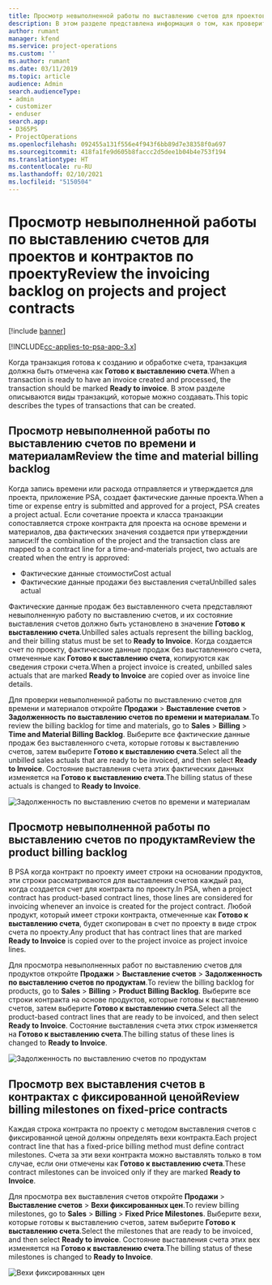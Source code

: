 ```yaml
---
title: Просмотр невыполненной работы по выставлению счетов для проектов и контрактов по проекту
description: В этом разделе представлена информация о том, как проверить невыполненные работы по времени, расходам и продуктам, а также как отметить их как готовые к выставлению счетов.
author: rumant
manager: kfend
ms.service: project-operations
ms.custom: ''
ms.author: rumant
ms.date: 03/11/2019
ms.topic: article
audience: Admin
search.audienceType:
- admin
- customizer
- enduser
search.app:
- D365PS
- ProjectOperations
ms.openlocfilehash: 092455a131f556e4f943f6bb89d7e38358f0a697
ms.sourcegitcommit: 418fa1fe9d605b8faccc2d5dee1b04b4e753f194
ms.translationtype: HT
ms.contentlocale: ru-RU
ms.lasthandoff: 02/10/2021
ms.locfileid: "5150504"
---
```

# <a name="review-the-invoicing-backlog-on-projects-and-project-contracts"></a><span data-ttu-id="4b378-103">Просмотр невыполненной работы по выставлению счетов для проектов и контрактов по проекту</span><span class="sxs-lookup"><span data-stu-id="4b378-103">Review the invoicing backlog on projects and project contracts</span></span>

[!include [banner](../includes/psa-now-project-operations.md)]

[!INCLUDE[cc-applies-to-psa-app-3.x](../includes/cc-applies-to-psa-app-3x.md)]

<span data-ttu-id="4b378-104">Когда транзакция готова к созданию и обработке счета, транзакция должна быть отмечена как **Готово к выставлению счета**.</span><span class="sxs-lookup"><span data-stu-id="4b378-104">When a transaction is ready to have an invoice created and processed, the transaction should be marked **Ready to invoice**.</span></span> <span data-ttu-id="4b378-105">В этом разделе описываются виды транзакций, которые можно создавать.</span><span class="sxs-lookup"><span data-stu-id="4b378-105">This topic describes the types of transactions that can be created.</span></span>

## <a name="review-the-time-and-material-billing-backlog"></a><span data-ttu-id="4b378-106">Просмотр невыполненной работы по выставлению счетов по времени и материалам</span><span class="sxs-lookup"><span data-stu-id="4b378-106">Review the time and material billing backlog</span></span>

<span data-ttu-id="4b378-107">Когда запись времени или расхода отправляется и утверждается для проекта, приложение PSA, создает фактические данные проекта.</span><span class="sxs-lookup"><span data-stu-id="4b378-107">When a time or expense entry is submitted and approved for a project, PSA creates a project actual.</span></span> <span data-ttu-id="4b378-108">Если сочетание проекта и класса транзакции сопоставляется строке контракта для проекта на основе времени и материалов, два фактических значения создается при утверждении записи:</span><span class="sxs-lookup"><span data-stu-id="4b378-108">If the combination of the project and the transaction class are mapped to a contract line for a time-and-materials project, two actuals are created when the entry is approved:</span></span>

- <span data-ttu-id="4b378-109">Фактические данные стоимости</span><span class="sxs-lookup"><span data-stu-id="4b378-109">Cost actual</span></span> 
- <span data-ttu-id="4b378-110">Фактические данные продажи без выставления счета</span><span class="sxs-lookup"><span data-stu-id="4b378-110">Unbilled sales actual</span></span>

<span data-ttu-id="4b378-111">Фактические данные продаж без выставленного счета представляют невыполненную работу по выставлению счетов, и их состояние выставления счетов должно быть установлено в значение **Готово к выставлению счета**.</span><span class="sxs-lookup"><span data-stu-id="4b378-111">Unbilled sales actuals represent the billing backlog, and their billing status must be set to **Ready to Invoice**.</span></span> <span data-ttu-id="4b378-112">Когда создается счет по проекту, фактические данные продаж без выставленного счета, отмеченные как **Готово к выставлению счета**, копируются как сведения строки счета.</span><span class="sxs-lookup"><span data-stu-id="4b378-112">When a project invoice is created, unbilled sales actuals that are marked **Ready to Invoice** are copied over as invoice line details.</span></span>

<span data-ttu-id="4b378-113">Для проверки невыполненной работы по выставлению счетов для времени и материалов откройте **Продажи** \> **Выставление счетов** \> **Задолженность по выставлению счетов по времени и материалам**.</span><span class="sxs-lookup"><span data-stu-id="4b378-113">To review the billing backlog for time and materials, go to **Sales** \> **Billing** \> **Time and Material Billing Backlog**.</span></span> <span data-ttu-id="4b378-114">Выберите все фактические данные продаж без выставленного счета, которые готовы к выставлению счетов, затем выберите **Готово к выставлению счета**.</span><span class="sxs-lookup"><span data-stu-id="4b378-114">Select all the unbilled sales actuals that are ready to be invoiced, and then select **Ready to Invoice**.</span></span> <span data-ttu-id="4b378-115">Состояние выставления счета этих фактических данных изменяется на **Готово к выставлению счета**.</span><span class="sxs-lookup"><span data-stu-id="4b378-115">The billing status of these actuals is changed to **Ready to Invoice**.</span></span>

![Задолженность по выставлению счетов по времени и материалам](media/TMBacklog.png)

## <a name="review-the-product-billing-backlog"></a><span data-ttu-id="4b378-117">Просмотр невыполненной работы по выставлению счетов по продуктам</span><span class="sxs-lookup"><span data-stu-id="4b378-117">Review the product billing backlog</span></span>

<span data-ttu-id="4b378-118">В PSA когда контракт по проекту имеет строки на основании продуктов, эти строки рассматриваются для выставления счетов каждый раз, когда создается счет для контракта по проекту.</span><span class="sxs-lookup"><span data-stu-id="4b378-118">In PSA, when a project contract has product-based contract lines, those lines are considered for invoicing whenever an invoice is created for the project contract.</span></span> <span data-ttu-id="4b378-119">Любой продукт, который имеет строки контракта, отмеченные как **Готово к выставлению счета**, будет скопирован в счет по проекту в виде строк счета по проекту.</span><span class="sxs-lookup"><span data-stu-id="4b378-119">Any product that has contract lines that are marked **Ready to Invoice** is copied over to the project invoice as project invoice lines.</span></span>

<span data-ttu-id="4b378-120">Для просмотра невыполненных работ по выставлению счетов для продуктов откройте **Продажи** \> **Выставление счетов** \> **Задолженность по выставлению счетов по продуктам**.</span><span class="sxs-lookup"><span data-stu-id="4b378-120">To review the billing backlog for products, go to **Sales** \> **Billing** \> **Product Billing Backlog**.</span></span> <span data-ttu-id="4b378-121">Выберите все строки контракта на основе продуктов, которые готовы к выставлению счетов, затем выберите **Готово к выставлению счета**.</span><span class="sxs-lookup"><span data-stu-id="4b378-121">Select all the product-based contract lines that are ready to be invoiced, and then select **Ready to Invoice**.</span></span> <span data-ttu-id="4b378-122">Состояние выставления счета этих строк изменяется на **Готово к выставлению счета**.</span><span class="sxs-lookup"><span data-stu-id="4b378-122">The billing status of these lines is changed to **Ready to Invoice**.</span></span>

![Задолженность по выставлению счетов по продуктам](media/ProductBacklog.png)

## <a name="review-billing-milestones-on-fixed-price-contracts"></a><span data-ttu-id="4b378-124">Просмотр вех выставления счетов в контрактах с фиксированной ценой</span><span class="sxs-lookup"><span data-stu-id="4b378-124">Review billing milestones on fixed-price contracts</span></span>

<span data-ttu-id="4b378-125">Каждая строка контракта по проекту с методом выставления счетов с фиксированной ценой должны определять вехи контракта.</span><span class="sxs-lookup"><span data-stu-id="4b378-125">Each project contract line that has a fixed-price billing method must define contract milestones.</span></span> <span data-ttu-id="4b378-126">Счета за эти вехи контракта можно выставлять только в том случае, если они отмечены как **Готово к выставлению счета**.</span><span class="sxs-lookup"><span data-stu-id="4b378-126">These contract milestones can be invoiced only if they are marked **Ready to Invoice**.</span></span> 

<span data-ttu-id="4b378-127">Для просмотра вех выставления счетов откройте **Продажи** \> **Выставление счетов** \> **Вехи фиксированных цен**.</span><span class="sxs-lookup"><span data-stu-id="4b378-127">To review billing milestones, go to **Sales** \> **Billing** \> **Fixed Price Milestones**.</span></span> <span data-ttu-id="4b378-128">Выберите вехи, которые готовы к выставлению счетов, затем выберите **Готово к выставлению счета**.</span><span class="sxs-lookup"><span data-stu-id="4b378-128">Select the milestones that are ready to be invoiced, and then select **Ready to invoice**.</span></span> <span data-ttu-id="4b378-129">Состояние выставления счета этих вех изменяется на **Готово к выставлению счета**.</span><span class="sxs-lookup"><span data-stu-id="4b378-129">The billing status of these milestones is changed to **Ready to Invoice**.</span></span>

![Вехи фиксированных цен](media/FPBacklog.png)
